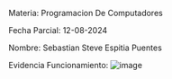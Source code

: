 Materia: Programacion De Computadores 


Fecha Parcial: 12-08-2024 


Nombre: Sebastian Steve Espitia Puentes 


Evidencia Funcionamiento:
![image](https://github.com/user-attachments/assets/65445cb3-f849-4c1c-8483-ee012d715102)
